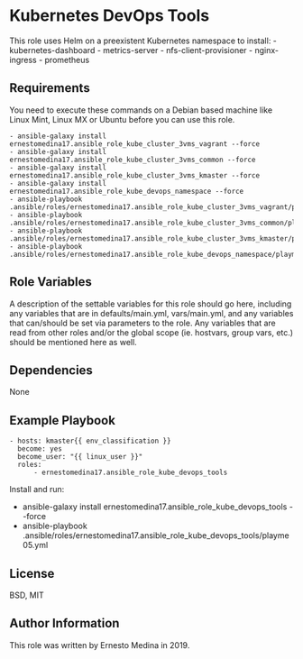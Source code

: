 Kubernetes DevOps Tools
=========

This role uses Helm on a preexistent Kubernetes namespace to install:
	- kubernetes-dashboard
	- metrics-server
	- nfs-client-provisioner
	- nginx-ingress
	- prometheus

Requirements
------------

You need to execute these commands on a Debian based machine like Linux Mint, Linux MX or Ubuntu before you can use this role.

	- ansible-galaxy install ernestomedina17.ansible_role_kube_cluster_3vms_vagrant --force
	- ansible-galaxy install ernestomedina17.ansible_role_kube_cluster_3vms_common --force
	- ansible-galaxy install ernestomedina17.ansible_role_kube_cluster_3vms_kmaster --force
	- ansible-galaxy install ernestomedina17.ansible_role_kube_devops_namespace --force
	- ansible-playbook .ansible/roles/ernestomedina17.ansible_role_kube_cluster_3vms_vagrant/playme01.yml
	- ansible-playbook .ansible/roles/ernestomedina17.ansible_role_kube_cluster_3vms_common/playme02.yml
	- ansible-playbook .ansible/roles/ernestomedina17.ansible_role_kube_cluster_3vms_kmaster/playme03.yml
	- ansible-playbook .ansible/roles/ernestomedina17.ansible_role_kube_devops_namespace/playme04.yml


Role Variables
--------------

A description of the settable variables for this role should go here, including any variables that are in defaults/main.yml, vars/main.yml, and any variables that can/should be set via parameters to the role. Any variables that are read from other roles and/or the global scope (ie. hostvars, group vars, etc.) should be mentioned here as well.

Dependencies
------------

None

Example Playbook
----------------

	- hosts: kmaster{{ env_classification }}
  	  become: yes
  	  become_user: "{{ linux_user }}"
  	  roles:
     	  - ernestomedina17.ansible_role_kube_devops_tools

Install and run: 
- ansible-galaxy install ernestomedina17.ansible_role_kube_devops_tools --force
- ansible-playbook .ansible/roles/ernestomedina17.ansible_role_kube_devops_tools/playme05.yml

License
-------

BSD, MIT

Author Information
------------------

This role was written by Ernesto Medina in 2019.

